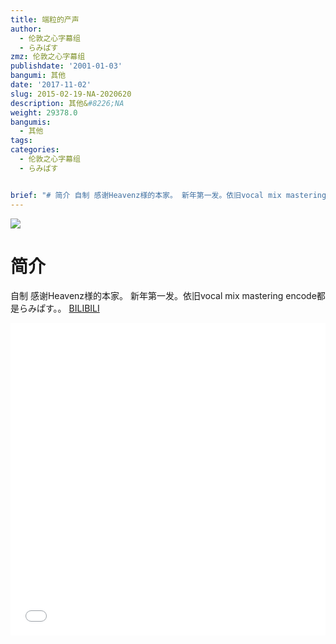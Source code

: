 ```yaml
---
title: 端粒的产声
author:
  - 伦敦之心字幕组
  - らみぱす
zmz: 伦敦之心字幕组
publishdate: '2001-01-03'
bangumi: 其他
date: '2017-11-02'
slug: 2015-02-19-NA-2020620
description: 其他&#8226;NA
weight: 29378.0
bangumis:
  - 其他
tags:
categories:
  - 伦敦之心字幕组
  - らみぱす


brief: "# 简介 自制 感谢Heavenz様的本家。 新年第一发。依旧vocal mix mastering encode都是らみぱす。。"
---
```

![](https://i.imgur.com/85XJPBt.png)
# 简介  
自制 感谢Heavenz様的本家。 新年第一发。依旧vocal mix mastering encode都是らみぱす。。
  [BILIBILI](https://www.bilibili.com/video/av2020620/)

<div class="vcontainer">  <iframe class='video' src="//www.bilibili.com/blackboard/player.html?aid=2020620" width="100%" height="500" frameborder="0" allowfullscreen="allowfullscreen"></iframe></div>
